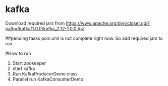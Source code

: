 # kafka

Download required jars from https://www.apache.org/dyn/closer.cgi?path=/kafka/1.0.0/kafka_2.12-1.0.0.tgz

##pending tasks
pom.xml is not complete right now. So add required jars to run.

#How to run
1) Start zookeeper
2) start kafka
3) Run KafkaProducerDemo class
4) Parallel run KafkaConsumerDemo

